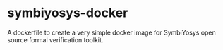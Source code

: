 # symbiyosys-docker
A dockerfile to create a very simple docker image for SymbiYosys open source formal verification toolkit.
